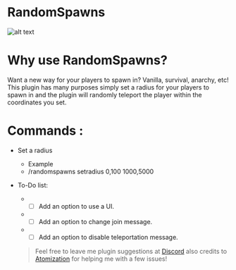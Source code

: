 # RandomSpawns
![alt text](https://raw.githubusercontent.com/Trxgically/RandomSpawns/master/logo.png)

# Why use RandomSpawns?
Want a new way for your players to spawn in? Vanilla, survival, anarchy, etc! This plugin has many purposes simply set a radius for your players to spawn in and the plugin will randomly teleport the player within the coordinates you set.

# Commands :
* Set a radius
  
  * Example
  * /randomspawns setradius 0,100 1000,5000
  
* To-Do list:
  * - [ ] Add an option to use a UI.
  * - [ ] Add an option to change join message.
  * - [ ] Add an option to disable teleportation message.
  
  > Feel free to leave me plugin suggestions at [Discord](https://discord.gg/VGduZVD) also credits to [Atomization](https://github.com/Atomization) for helping me with a few issues!
  
 
